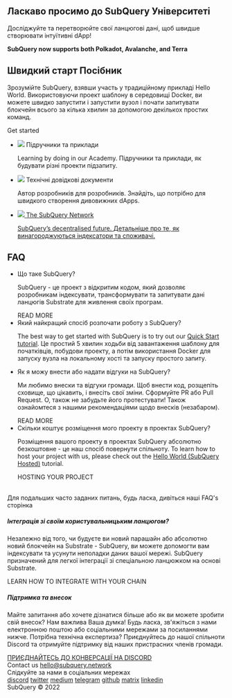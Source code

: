 <link rel="stylesheet" href="/assets/style/welcome.css" as="style" />
<div class="top2Sections">
  <section class="welcomeWords">
    <div class="main">
      <div>
        <h2 class="welcomeTitle">Ласкаво просимо до SubQuery <span>Університеті</span></h2>
        <p>Досліджуйте та перетворюйте свої ланцюгові дані, щоб швидше створювати інтуїтивні dApp!</p>
        <p><strong>SubQuery now supports both Polkadot, Avalanche, and Terra</strong></p>
      </div>
    </div>
  </section>
  <section class="startSection main">
    <div>
      <h2 class="title">Швидкий старт <span> Посібник </span></h2>
      <p>Зрозумійте SubQuery, взявши участь у традиційному прикладі Hello World. Використовуючи проект шаблону в середовищі Docker, ви можете швидко запустити і запустити вузол і почати запитувати блокчейн всього за кілька хвилин за допомогою декількох простих команд.
      </p>
      <span class="button">
        <router-link :to="{path: '/quickstart/quickstart-polkadot.html'}">
          <span>Get started</span>
        </router-link>
      </span>
    </div>
  </section>
</div>
<div class="main">
  <div>
    <ul class="list">
      <li>
        <router-link :to="{path: '/academy/tutorials_examples/introduction.html'}">
          <div>
            <img src="/assets/img/tutorialsIcon.svg" />
            <span>Підручники та приклади</span>
            <p>Learning by doing in our Academy. Підручники та приклади, як будувати різні проекти підзапиту.</p>
          </div>
        </router-link>
      </li>
      <li>
        <router-link :to="{path: '/create/introduction.html'}">
          <div>
            <img src="/assets/img/docsIcon.svg" />
            <span>Технічні довідкові документи</span>
            <p>Автор розробників для розробників. Знайдіть, що потрібно для швидкого створення дивовижних dApps.</p>
          </div>
        </router-link>
      </li>
      <li>
        <a href="https://static.subquery.network/whitepaper.pdf" target="_blank">
          <div>
            <img src="/assets/img/networkIcon.svg" />
            <span>The SubQuery Network</span>
            <p>SubQuery’s decentralised future. Детальніше про те, як винагороджуються індексатори та споживачі.</p>
          </div>
        </a>
      </li>
    </ul>
  </div>
</div>
<section class="faqSection main">
  <div>
    <h2 class="title">FAQ</h2>
    <ul class="faqList">
      <li>
        <div class="title">Що таке SubQuery?</div>
        <div class="content">
          <p>SubQuery - це проект з відкритим кодом, який дозволяє розробникам індексувати, трансформувати та запитувати дані ланцюгів Substrate для живлення своїх програм.</p>
          <span class="more">
            <router-link :to="{path: '/faqs/faqs.html#what-is-subquery'}">READ MORE</router-link>
          </span>
        </div>
      </li>
      <li>
        <div class="title">Який найкращий спосіб розпочати роботу з SubQuery?</div>
        <div class="content">
          <p>The best way to get started with SubQuery is to try out our <a href="/quickstart/quickstart-polkadot.html">Quick Start tutorial</a>. Це простий 5 хвилин ходьби від завантаження шаблону для початківців, побудови проекту, а потім використання Docker для запуску вузла на локальному хості та запуску простого запиту. </p>
        </div>
      </li>
      <li>
        <div class="title">Як я можу внести або надати відгуки на SubQuery?</div>
        <div class="content">
          <p>Ми любимо внески та відгуки громади. Щоб внести код, розщепіть сховище, що цікавить, і внесіть свої зміни. Сформуйте PR або Pull Request. О, також не забудьте його протестувати! Також ознайомтеся з нашими рекомендаціями щодо внесків (незабаром). </p>
          <span class="more">
            <router-link :to="{path: '/faqs/faqs.html#what-is-the-best-way-to-get-started-with-subquery'}">READ MORE</router-link>
          </span>
        </div>
      </li>
      <li>
        <div class="title">Скільки коштує розміщення мого проекту в проектах SubQuery?</div>
        <div class="content">
          <p>Розміщення вашого проекту в проектах SubQuery абсолютно безкоштовне - це наш спосіб повернути спільноту. To learn how to host your project with us, please check out the <a href="/quickstart/quickstart-polkadot.html">Hello World (SubQuery Hosted)</a> tutorial.</p>
          <span class="more">
            <router-link :to="{path: '/run_publish/publish.html'}">HOSTING YOUR PROJECT</router-link>
          </span>
        </div>
      </li>
    </ul><br>
    Для подальших часто заданих питань, будь ласка, дивіться наші <router-link :to="{path: '/faqs/faqs.html'}">FAQ's</router-link> сторінка    
  </div>
</section>
<section class="main">
  <div>
    <div class="lastIntroduce lastIntroduce_1">
        <h5>Інтеграція зі своїм користувальницьким ланцюгом?</h5>
        <p>Незалежно від того, чи будуєте ви новий парашайн або абсолютно новий блокчейн на Substrate - SubQuery, ви можете допомогти вам індексувати та усунути неполадки даних вашої мережі. SubQuery призначений для легкої інтеграції зі спеціальною ланцюжком на основі Substrate.</p>
        <span class="more">
          <router-link :to="{path: '/create/mapping.html#custom-substrate-chains'}">LEARN HOW TO INTEGRATE WITH YOUR CHAIN</router-link>
        </span>
    </div>
    <div class="lastIntroduce lastIntroduce_2">
        <h5>Підтримка та внесок</h5>
        <p>Майте запитання або хочете дізнатися більше або як ви можете зробити свій внесок? Нам важлива Ваша думка! Будь ласка, зв'яжіться з нами електронною поштою або соціальними мережами за посиланнями нижче. Потрібна технічна експертиза? Приєднуйтесь до нашої спільноти Discord та отримуйте підтримку від наших пристрасних членів громади. </p>
        <a class="more" target="_blank" href="https://discord.com/invite/subquery">ПРИЄДНАЙТЕСЬ ДО КОНВЕРСАЦІЇ НА DISCORD</a>
    </div>
    </div>
</section>
<section class="main connectSection">
  <div class="email">
    <span>Contact us</span>
    <a href="mailto:hello@subquery.network">hello@subquery.network</a>
  </div>
  <div>
    <div>Слідкуйте за нами в соціальних мережах</div>
    <div class="connectWay">
      <a href="https://discord.com/invite/78zg8aBSMG" target="_blank" class="connectDiscord">discord</a>
      <a href="https://twitter.com/subquerynetwork" target="_blank" class="connectTwitter">twitter</a>
      <a href="https://medium.com/@subquery" target="_blank" class="connectMedium">medium</a>
      <a href="https://t.me/subquerynetwork" target="_blank" class="connectTelegram">telegram</a>
      <a href="https://github.com/OnFinality-io/subql" target="_blank" class="connectGithub">github</a>
      <a href="https://matrix.to/#/#subquery:matrix.org" target="_blank" class="connectMatrix">matrix</a>
      <a href="https://www.linkedin.com/company/subquery" target="_blank" class="connectLinkedin">linkedin</a>
    </div>
  </div>
</section>
</div> </div>
<div class="footer">
  <div class="main"><div>SubQuery © 2022</div></div>
</div>
<script charset="utf-8" src="/assets/js/welcome.js"></script>

